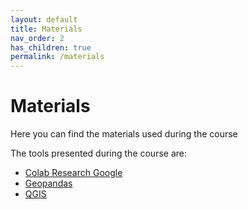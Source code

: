 ```yaml
---
layout: default
title: Materials
nav_order: 2
has_children: true
permalink: /materials
---
```


# Materials
Here you can find the materials used during the course

The tools presented during the course are:
- [Colab Research Google](https://colab.research.google.com/)
- [Geopandas](https://geopandas.org)
- [QGIS](https://qgis.org)


